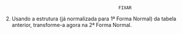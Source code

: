                                                 FIXAR

2. Usando a estrutura (já normalizada para 1ª Forma Normal) da tabela anterior, transforme-a agora na 2ª Forma Normal.
